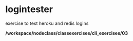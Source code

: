 # logintester

exercise to test heroku and redis logins

**/workspace/nodeclass/classexercises/cli_exercises/03**